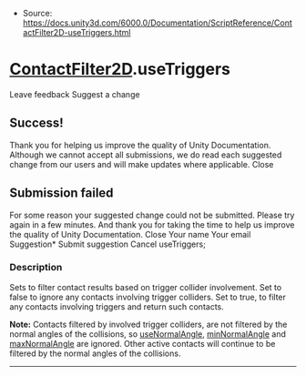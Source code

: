 * Source: https://docs.unity3d.com/6000.0/Documentation/ScriptReference/ContactFilter2D-useTriggers.html

#  [ContactFilter2D](https://docs.unity3d.com/6000.0/Documentation/ScriptReference/ContactFilter2D.html).useTriggers
Leave feedback
Suggest a change
## Success!
Thank you for helping us improve the quality of Unity Documentation. Although we cannot accept all submissions, we do read each suggested change from our users and will make updates where applicable.
Close
## Submission failed
For some reason your suggested change could not be submitted. Please <a>try again</a> in a few minutes. And thank you for taking the time to help us improve the quality of Unity Documentation.
Close
Your name Your email Suggestion* Submit suggestion
Cancel
useTriggers; 
### Description
Sets to filter contact results based on trigger collider involvement.
Set to false to ignore any contacts involving trigger colliders. Set to true, to filter any contacts involving triggers and return such contacts.  
  
**Note:** Contacts filtered by involved trigger colliders, are not filtered by the normal angles of the collisions, so [useNormalAngle](https://docs.unity3d.com/6000.0/Documentation/ScriptReference/ContactFilter2D-useNormalAngle.html), [minNormalAngle](https://docs.unity3d.com/6000.0/Documentation/ScriptReference/ContactFilter2D-minNormalAngle.html) and [maxNormalAngle](https://docs.unity3d.com/6000.0/Documentation/ScriptReference/ContactFilter2D-maxNormalAngle.html) are ignored. Other active contacts will continue to be filtered by the normal angles of the collisions.
* * *
